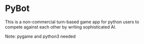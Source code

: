 # PyBot
This is a non-commercial turn-based game app for python users to compete against each other by writing sophisticated AI.

Note: pygame and python3 needed
